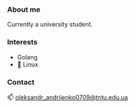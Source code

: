 ### About me
Currently a university student.

### Interests
- Golang
- 🐧 Linux

### Contact
📫 [oleksandr_andriienko0709@tntu.edu.ua](mailto:oleksandr_andriienko0709@tntu.edu.ua)


<!--
**yakyoko/yakyoko** is a ✨ _special_ ✨ repository because its `README.md` (this file) appears on your GitHub profile.

Here are some ideas to get you started:

- 🔭 I’m currently working on ...
- 🌱 I’m currently learning ...
- 👯 I’m looking to collaborate on ...
- 🤔 I’m looking for help with ...
- 💬 Ask me about ...
- 📫 How to reach me: ...
- 😄 Pronouns: ...
- ⚡ Fun fact: ...
-->
